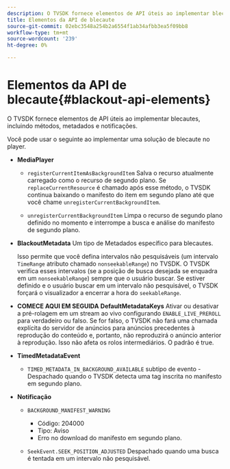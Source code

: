 ```yaml
---
description: O TVSDK fornece elementos de API úteis ao implementar blecautes, incluindo métodos, metadados e notificações.
title: Elementos da API de blecaute
source-git-commit: 02ebc3548a254b2a6554f1ab34afbb3ea5f09bb8
workflow-type: tm+mt
source-wordcount: '239'
ht-degree: 0%

---
```


# Elementos da API de blecaute{#blackout-api-elements}

O TVSDK fornece elementos de API úteis ao implementar blecautes, incluindo métodos, metadados e notificações.

Você pode usar o seguinte ao implementar uma solução de blecaute no player.

* **MediaPlayer**

   * `registerCurrentItemAsBackgroundItem` Salva o recurso atualmente carregado como o recurso de segundo plano. Se `replaceCurrentResource` é chamado após esse método, o TVSDK continua baixando o manifesto do item em segundo plano até que você chame `unregisterCurrentBackgroundItem`.

   * `unregisterCurrentBackgroundItem`  Limpa o recurso de segundo plano definido no momento e interrompe a busca e análise do manifesto de segundo plano.

* **BlackoutMetadata** Um tipo de Metadados específico para blecautes.

  Isso permite que você defina intervalos não pesquisáveis (um intervalo `TimeRange` atributo chamado `nonseekableRange`) no TVSDK. O TVSDK verifica esses intervalos (se a posição de busca desejada se enquadra em um `nonseekableRange`) sempre que o usuário buscar. Se estiver definido e o usuário buscar em um intervalo não pesquisável, o TVSDK forçará o visualizador a encerrar a hora do `seekableRange`.

* **COMECE AQUI EM SEGUIDA** **DefaultMetadataKeys** Ativar ou desativar a pré-rolagem em um stream ao vivo configurando `ENABLE_LIVE_PREROLL` para verdadeiro ou falso. Se for falso, o TVSDK não fará uma chamada explícita do servidor de anúncios para anúncios precedentes à reprodução do conteúdo e, portanto, não reproduzirá o anúncio anterior à reprodução. Isso não afeta os rolos intermediários. O padrão é true.

* **TimedMetadataEvent**

   * `TIMED_METADATA_IN_BACKGROUND_AVAILABLE` subtipo de evento - Despachado quando o TVSDK detecta uma tag inscrita no manifesto em segundo plano.

* **Notificação**

   * `BACKGROUND_MANIFEST_WARNING`

      * Código: 204000
      * Tipo: Aviso
      * Erro no download do manifesto em segundo plano.

   * `SeekEvent.SEEK_POSITION_ADJUSTED` Despachado quando uma busca é tentada em um intervalo não pesquisável.

